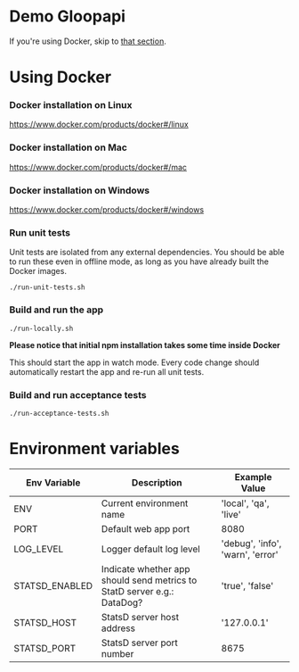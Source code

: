 # Demo Gloopapi

If you're using Docker, skip to [that section](#using-docker).

# Using Docker


### Docker installation on Linux
https://www.docker.com/products/docker#/linux

### Docker installation on Mac
https://www.docker.com/products/docker#/mac

### Docker installation on Windows
https://www.docker.com/products/docker#/windows


### Run unit tests
Unit tests are isolated from any external dependencies. You
should be able to run these even in offline mode, as long as you have already built the Docker images.

```
./run-unit-tests.sh
```

### Build and run the app

```
./run-locally.sh
```

**Please notice that initial npm installation takes some time inside Docker**


This should start the app in watch mode. Every code change should automatically 
restart the app and re-run all unit tests.

### Build and run acceptance tests

```
./run-acceptance-tests.sh
```

# Environment variables

Env Variable 	| Description                                                               | Example Value
----------------|---------------------------------------------------------------------------|----------------------
ENV             | Current environment name                                                  | 'local', 'qa', 'live'
PORT            | Default web app port | 8080
LOG_LEVEL       | Logger default log level | 'debug', 'info', 'warn', 'error'
STATSD_ENABLED  | Indicate whether app should send metrics to StatD server e.g.: DataDog?   | 'true', 'false'
STATSD_HOST     | StatsD server host address                                                | '127.0.0.1'
STATSD_PORT     | StatsD server port number                                                 | 8675
